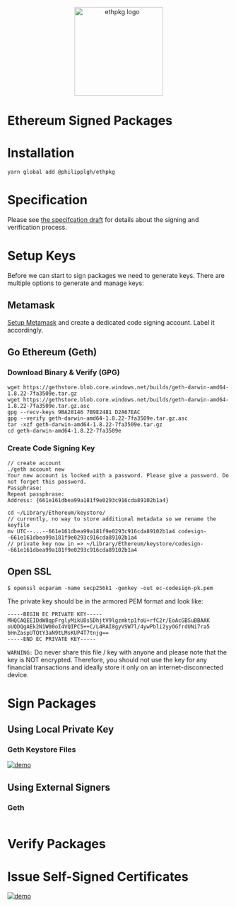 
<p align="center">
<img align="center" width="200px"src="https://github.com/PhilippLgh/ethereum-signed-packages/raw/master/assets/ethpkg_logo.png" alt="ethpkg logo">
</p>

# Ethereum Signed Packages

# Installation

```
yarn global add @philipplgh/ethpkg
```

# Specification

Please see [the specifcation draft](spec/README.md) for details about the signing and verification process.

# Setup Keys

Before we can start to sign packages we need to generate keys. There are multiple options to generate and manage keys:

## Metamask
[Setup Metamask](https://youtu.be/ZIGUC9JAAw8?t=10) and create a dedicated code signing account.
Label it accordingly.

## Go Ethereum (Geth)

### Download Binary & Verify (GPG)

```
wget https://gethstore.blob.core.windows.net/builds/geth-darwin-amd64-1.8.22-7fa3509e.tar.gz
wget https://gethstore.blob.core.windows.net/builds/geth-darwin-amd64-1.8.22-7fa3509e.tar.gz.asc
gpg --recv-keys 9BA28146 7B9E2481 D2A67EAC
gpg --verify geth-darwin-amd64-1.8.22-7fa3509e.tar.gz.asc
tar -xzf geth-darwin-amd64-1.8.22-7fa3509e.tar.gz
cd geth-darwin-amd64-1.8.22-7fa3509e
```

### Create Code Signing Key
```
// create account
./geth account new
Your new account is locked with a password. Please give a password. Do not forget this password.
Passphrase:
Repeat passphrase:
Address: {661e161dbea99a181f9e0293c916cda89102b1a4}

cd ~/Library/Ethereum/keystore/
// currently, no way to store additional metadata so we rename the keyfile
mv UTC--...--661e161dbea99a181f9e0293c916cda89102b1a4 codesign--661e161dbea99a181f9e0293c916cda89102b1a4
// private key now in => ~/Library/Ethereum/keystore/codesign--661e161dbea99a181f9e0293c916cda89102b1a4
```

## Open SSL

```
$ openssl ecparam -name secp256k1 -genkey -out ec-codesign-pk.pem
```

The private key should be in the armored PEM format and look like:

```
-----BEGIN EC PRIVATE KEY-----
MHQCAQEEIDdW8qpFrglyMikU8s5DhjtV9lgzmktp1foU+rfC2r/EoAcGBSuBBAAK
oUQDQgAEk2N1W00oI4VQIPC5++C/L4RAI8gyVSW7l/4ywPbli2yyOGfrdUNi7ra5
bHnZaspUTQtY3aN9tLMsKUP4T7tnjg==
-----END EC PRIVATE KEY-----
```

`WARNING:`
Do never share this file / key with anyone and please note that the key is NOT encrypted.
Therefore, you should not use the key for any financial transactions and ideally store it only on an internet-disconnected device.

# Sign Packages

## Using Local Private Key

### Geth Keystore Files
[![demo](https://asciinema.org/a/33CTRh5trTuf1sxPA7pEb9Txy.svg)](https://asciinema.org/a/33CTRh5trTuf1sxPA7pEb9Txy?autoplay=1)

## Using External Signers

### Geth

```

```

# Verify Packages

# Issue Self-Signed Certificates

[![demo](https://asciinema.org/a/23SYMQbQttZjkcE1yX1lnL6Cz.svg)](https://asciinema.org/a/23SYMQbQttZjkcE1yX1lnL6Cz?autoplay=1)
